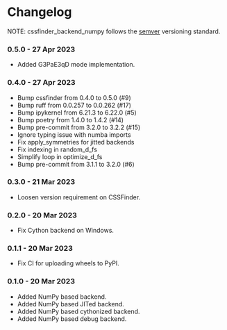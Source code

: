 # Changelog

NOTE: cssfinder_backend_numpy follows the [semver](https://semver.org/)
versioning standard.

### 0.5.0 - 27 Apr 2023

- Added G3PaE3qD mode implementation.

### 0.4.0 - 27 Apr 2023

- Bump cssfinder from 0.4.0 to 0.5.0 (#9)
- Bump ruff from 0.0.257 to 0.0.262 (#17)
- Bump ipykernel from 6.21.3 to 6.22.0 (#5)
- Bump poetry from 1.4.0 to 1.4.2 (#14)
- Bump pre-commit from 3.2.0 to 3.2.2 (#15)
- Ignore typing issue with numba imports
- Fix apply_symmetries for jitted backends
- Fix indexing in random_d_fs
- Simplify loop in optimize_d_fs
- Bump pre-commit from 3.1.1 to 3.2.0 (#6)

### 0.3.0 - 21 Mar 2023

- Loosen version requirement on CSSFinder.

### 0.2.0 - 20 Mar 2023

- Fix Cython backend on Windows.

### 0.1.1 - 20 Mar 2023

- Fix CI for uploading wheels to PyPI.

### 0.1.0 - 20 Mar 2023

- Added NumPy based backend.
- Added NumPy based JITed backend.
- Added NumPy based cythonized backend.
- Added NumPy based debug backend.

